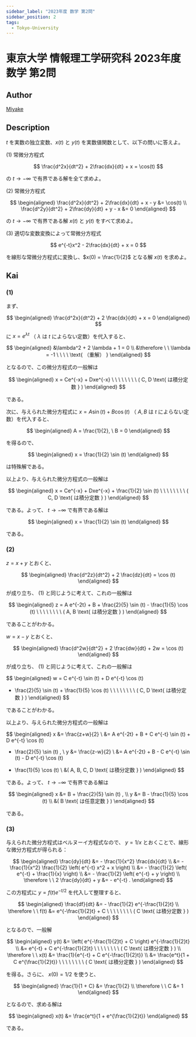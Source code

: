 ```yaml
---
sidebar_label: "2023年度 数学 第2問"
sidebar_position: 2
tags:
  - Tokyo-University
---
```

# 東京大学 情報理工学研究科 2023年度 数学 第2問

## **Author**
[Miyake](https://miyake.github.io/exams/index.html)

## **Description**
$t$ を実数の独立変数、$x(t)$ と $y(t)$ を実数値関数として、以下の問いに答えよ。

(1) 常微分方程式

$$
\frac{d^2x}{dt^2} + 2\frac{dx}{dt} + x = \cos(t)
$$

の $t \to -\infty$ で有界である解を全て求めよ。

(2) 常微分方程式

$$
\begin{aligned}
\frac{d^2x}{dt^2} + 2\frac{dx}{dt} + x - y &= \cos(t) \\
\frac{d^2y}{dt^2} + 2\frac{dy}{dt} + y - x &= 0
\end{aligned}
$$

の $t \to -\infty$ で有界である解 $x(t)$ と $y(t)$ をすべて求めよ。

(3) 適切な変数変換によって常微分方程式

$$
e^{-t}x^2 - 2\frac{dx}{dt} + x = 0
$$

を線形な常微分方程式に変換し、$x(0) = \frac{1}{2}$ となる解 $x(t)$ を求めよ。


## **Kai**
### (1)
まず、

$$
\begin{aligned}
\frac{d^2x}{dt^2} + 2 \frac{dx}{dt} + x = 0
\end{aligned}
$$

に $x=e^{\lambda t}$ （ $\lambda$ は $t$ によらない定数）を代入すると、

$$
\begin{aligned}
&\lambda^2 + 2 \lambda + 1 = 0
\\
&\therefore \ \ 
\lambda = -1
\ \ \ \ \text{ （重解） }
\end{aligned}
$$

となるので、この微分方程式の一般解は

$$
\begin{aligned}
x = Ce^{-x} + Dxe^{-x}
\ \ \ \ \ \ \ \ ( C, D \text{ は積分定数 } )
\end{aligned}
$$

である。

次に、与えられた微分方程式に
$x = A \sin (t) + B \cos (t)$ （ $A,B$ は $t$ によらない定数）を代入すると、

$$
\begin{aligned}
A = \frac{1}{2}, \ B = 0
\end{aligned}
$$

を得るので、

$$
\begin{aligned}
x = \frac{1}{2} \sin (t)
\end{aligned}
$$

は特殊解である。

以上より、与えられた微分方程式の一般解は

$$
\begin{aligned}
x = Ce^{-x} + Dxe^{-x} + \frac{1}{2} \sin (t)
\ \ \ \ \ \ \ \ ( C, D \text{ は積分定数 } )
\end{aligned}
$$

である。よって、 $t \to - \infty$ で有界である解は

$$
\begin{aligned}
x = \frac{1}{2} \sin (t)
\end{aligned}
$$

である。

### (2)
$z=x+y$ とおくと、

$$
\begin{aligned}
\frac{d^2z}{dt^2} + 2 \frac{dz}{dt} = \cos (t)
\end{aligned}
$$

が成り立ち、 (1) と同じように考えて、これの一般解は

$$
\begin{aligned}
z = A e^{-2t} + B + \frac{2}{5} \sin (t) - \frac{1}{5} \cos (t)
\ \ \ \ \ \ \ \ ( A, B \text{ は積分定数 } )
\end{aligned}
$$

であることがわかる。

$w=x-y$ とおくと、

$$
\begin{aligned}
\frac{d^2w}{dt^2} + 2 \frac{dw}{dt} + 2w = \cos (t)
\end{aligned}
$$

が成り立ち、 (1) と同じように考えて、これの一般解は

$$
\begin{aligned}
w = C e^{-t} \sin (t) + D e^{-t} \cos (t)
+ \frac{2}{5} \sin (t) + \frac{1}{5} \cos (t)
\ \ \ \ \ \ \ \ ( C, D \text{ は積分定数 } )
\end{aligned}
$$

であることがわかる。

以上より、与えられた微分方程式の一般解は

$$
\begin{aligned}
x
&= \frac{z+w}{2}
\\
&= A e^{-2t} + B + C e^{-t} \sin (t) + D e^{-t} \cos (t)
+ \frac{2}{5} \sin (t)
, \\
y
&= \frac{z-w}{2}
\\
&= A e^{-2t} + B - C e^{-t} \sin (t) - D e^{-t} \cos (t)
- \frac{1}{5} \cos (t)
\\
&( A, B, C, D \text{ は積分定数 } )
\end{aligned}
$$

である。よって、 $t \to - \infty$ で有界である解は

$$
\begin{aligned}
x
&= B + \frac{2}{5} \sin (t)
, \\
y
&= B - \frac{1}{5} \cos (t)
\\
&( B \text{ は任意定数 } )
\end{aligned}
$$

である。

### (3)
与えられた微分方程式はベルヌーイ方程式なので、
$y = 1/x$ とおくことで、線形な微分方程式が得られる：

$$
\begin{aligned}
\frac{dy}{dt}
&= - \frac{1}{x^2} \frac{dx}{dt}
\\
&= - \frac{1}{x^2} \frac{1}{2} \left( e^{-t} x^2 + x \right)
\\
&= - \frac{1}{2} \left( e^{-t} + \frac{1}{x} \right)
\\
&= - \frac{1}{2} \left( e^{-t} + y \right)
\\
\therefore \ \ 
2 \frac{dy}{dt} + y &= - e^{-t}
.
\end{aligned}
$$

この方程式に $y=f(t)e^{-t/2}$ を代入して整理すると、

$$
\begin{aligned}
\frac{df}{dt} &= - \frac{1}{2} e^{-\frac{1}{2}t}
\\
\therefore \ \ 
f(t) &= e^{-\frac{1}{2}t} + C
\ \ \ \ \ \ \ \ ( C \text{ は積分定数 } )
\end{aligned}
$$

となるので、一般解

$$
\begin{aligned}
y(t)
&= \left( e^{-\frac{1}{2}t} + C \right) e^{-\frac{1}{2}t}
\\
&= e^{-t} + C e^{-\frac{1}{2}t}
\ \ \ \ \ \ \ \ ( C \text{ は積分定数 } )
\\
\therefore \ \ 
x(t)
&= \frac{1}{e^{-t} + C e^{-\frac{1}{2}t}}
\\
&= \frac{e^t}{1 + C e^{\frac{1}{2}t}}
\ \ \ \ \ \ \ \ ( C \text{ は積分定数 } )
\end{aligned}
$$

を得る。さらに、 $x(0)=1/2$ を使うと、

$$
\begin{aligned}
\frac{1}{1 + C} &= \frac{1}{2}
\\
\therefore \ \ 
C &= 1
\end{aligned}
$$

となるので、求める解は

$$
\begin{aligned}
x(t)
&= \frac{e^t}{1 + e^{\frac{1}{2}t}}
\end{aligned}
$$

である。